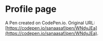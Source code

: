 # Profile page

A Pen created on CodePen.io. Original URL: [https://codepen.io/sanaasaf/pen/WNdyJEa](https://codepen.io/sanaasaf/pen/WNdyJEa).

